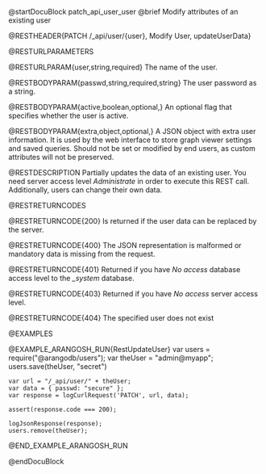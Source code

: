@startDocuBlock patch_api_user_user
@brief Modify attributes of an existing user

@RESTHEADER{PATCH /_api/user/{user}, Modify User, updateUserData}

@RESTURLPARAMETERS

@RESTURLPARAM{user,string,required}
The name of the user.

@RESTBODYPARAM{passwd,string,required,string}
The user password as a string.

@RESTBODYPARAM{active,boolean,optional,}
An optional flag that specifies whether the user is active.

@RESTBODYPARAM{extra,object,optional,}
A JSON object with extra user information. It is used by the web interface
to store graph viewer settings and saved queries. Should not be set or
modified by end users, as custom attributes will not be preserved.

@RESTDESCRIPTION
Partially updates the data of an existing user. You need server access level
*Administrate* in order to execute this REST call. Additionally, users can
change their own data.

@RESTRETURNCODES

@RESTRETURNCODE{200}
Is returned if the user data can be replaced by the server.

@RESTRETURNCODE{400}
The JSON representation is malformed or mandatory data is missing from the request.

@RESTRETURNCODE{401}
Returned if you have *No access* database access level to the *_system*
database.

@RESTRETURNCODE{403}
Returned if you have *No access* server access level.

@RESTRETURNCODE{404}
The specified user does not exist

@EXAMPLES

@EXAMPLE_ARANGOSH_RUN{RestUpdateUser}
    var users = require("@arangodb/users");
    var theUser = "admin@myapp";
    users.save(theUser, "secret")

    var url = "/_api/user/" + theUser;
    var data = { passwd: "secure" };
    var response = logCurlRequest('PATCH', url, data);

    assert(response.code === 200);

    logJsonResponse(response);
    users.remove(theUser);
@END_EXAMPLE_ARANGOSH_RUN

@endDocuBlock
